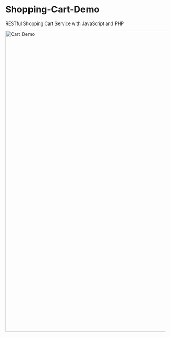 <h1>Shopping-Cart-Demo</h1>


RESTful Shopping Cart Service with JavaScript and PHP

<img width="944" alt="Cart_Demo" src="https://user-images.githubusercontent.com/58120773/146370200-57b25e9b-fa9c-4005-b630-7eae7db3f375.png">
